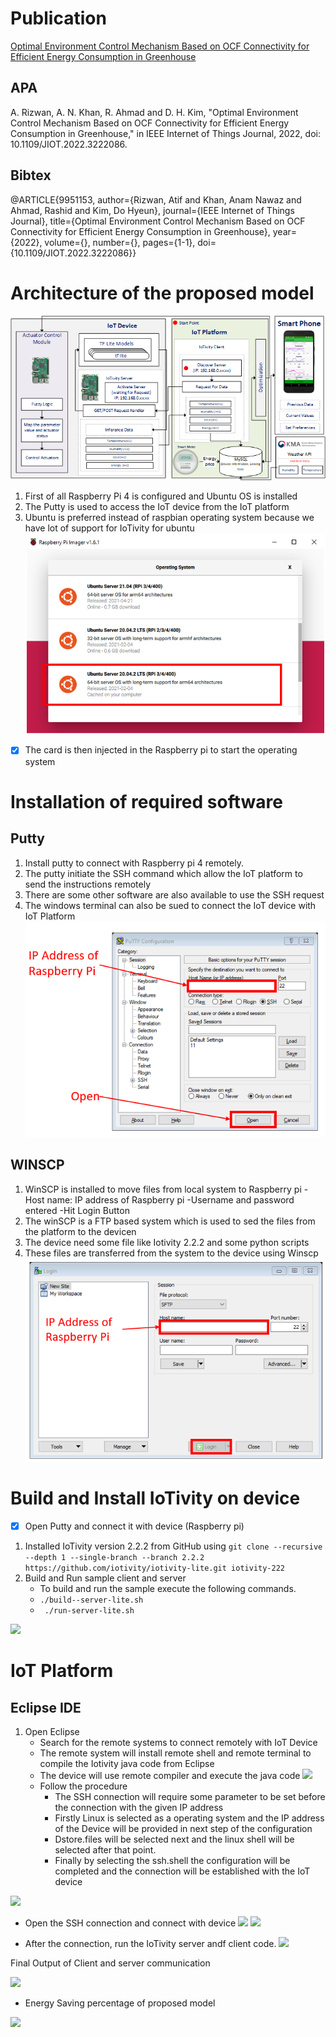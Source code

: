 # Publication
[Optimal Environment Control Mechanism Based on OCF Connectivity for Efficient Energy Consumption in Greenhouse](https://ieeexplore.ieee.org/document/9951153)
   ## APA
   A. Rizwan, A. N. Khan, R. Ahmad and D. H. Kim, "Optimal Environment Control Mechanism Based on OCF Connectivity for Efficient Energy Consumption in Greenhouse," in IEEE Internet of Things Journal, 2022, doi: 10.1109/JIOT.2022.3222086.
   
   ## Bibtex
   
   @ARTICLE{9951153,
  author={Rizwan, Atif and Khan, Anam Nawaz and Ahmad, Rashid and Kim, Do Hyeun},
  journal={IEEE Internet of Things Journal}, 
  title={Optimal Environment Control Mechanism Based on OCF Connectivity for Efficient Energy Consumption in Greenhouse}, 
  year={2022},
  volume={},
  number={},
  pages={1-1},
  doi={10.1109/JIOT.2022.3222086}}
     

# Architecture of the proposed model
![](https://github.com/atifrizwan91/Greenhouse/blob/main/Images/Model.png)


1. First of all Raspberry Pi 4 is configured and Ubuntu OS is installed
2. The Putty is used to access the IoT device from the IoT platform
3. Ubuntu is preferred instead of raspbian operating system because we have lot of support for IoTivity for ubuntu
![](https://github.com/atifrizwan91/Greenhouse/blob/main/Images/0.PNG)
- [X]  The card is then injected in the Raspberry pi to start the operating system

# Installation of required software
## Putty
1. Install putty to connect with Raspberry pi 4 remotely.
2. The putty initiate the SSH command which allow the IoT platform to send the instructions remotely
3. There are some other software are also available to use the SSH request
4. The windows terminal can also be sued to connect the IoT device with IoT Platform
![](https://github.com/atifrizwan91/Greenhouse/blob/main/Images/1.PNG)
## WINSCP
1. WinSCP is installed to move files from local system to Raspberry pi
   -Host name: IP address of Raspberry pi
   -Username and password entered
   -Hit Login Button
2. The winSCP is a FTP based system which is used to sed the files from the platform to the devicen
3. The device need some file like Iotivity 2.2.2 and some python scripts 
4. These files are transferred from the system to the device using Winscp
![](https://github.com/atifrizwan91/Greenhouse/blob/main/Images/2.PNG)

# Build and Install IoTivity on device
- [x] Open Putty and connect it with device (Raspberry pi)
1. Installed IoTivity version 2.2.2 from GitHub using
   ```git clone --recursive --depth 1 --single-branch --branch 2.2.2 https://github.com/iotivity/iotivity-lite.git iotivity-222```
2. Build and Run sample client and server
   - To build and run the sample execute the following commands. 
   - ``` ./build--server-lite.sh ```
   - ``` ./run-server-lite.sh```

![](https://github.com/atifrizwan91/Greenhouse/blob/main/Images/3.PNG)

# IoT Platform
##  Eclipse IDE
  1. Open Eclipse 
     - Search for the remote systems to connect remotely with IoT Device
     - The remote system will install remote shell and remote terminal to compile the Iotivity java code from Eclipse
     - The device will use remote compiler and execute the java code
      ![](https://github.com/atifrizwan91/Greenhouse/blob/main/Images/4.PNG)
     - Follow the procedure
       - The SSH connection will require some parameter to be set before the connection with the given IP address
       - Firstly Linux is selected as a operating system and the IP address of the Device will be provided in next step of the configuration
       - Dstore.files will be selected next and the linux shell will be selected after that point. 
       - Finally by selecting the ssh.shell the configuration will be completed and the connection will be established with the IoT device

     
![](https://github.com/atifrizwan91/Greenhouse/blob/main/Images/5.PNG)

- Open the SSH connection and connect with device
![](https://github.com/atifrizwan91/Greenhouse/blob/main/Images/6.PNG)
![](https://github.com/atifrizwan91/Greenhouse/blob/main/Images/7.PNG)

- After the connection, run the IoTivity server andf client code.
![](https://github.com/atifrizwan91/Greenhouse/blob/main/Images/8.PNG)

Final Output of Client and server communication

![](https://github.com/atifrizwan91/Greenhouse/blob/main/Images/OCF%20Diagrams%20-%20Prof.png)

- Energy Saving percentage of proposed model

![](https://github.com/atifrizwan91/Greenhouse/blob/main/Images/energyCon.png)


